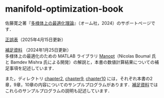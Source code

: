 # manifold-optimization-book
佐藤寛之著『[多様体上の最適化理論](https://www.ohmsha.co.jp/book/9784274231186/)』（オーム社，2024）のサポートページです．

[正誤表](errata.pdf)（2025年4月15日更新）

[補足資料](supplementary.pdf) （2024年1月25日更新）  
多様体上の最適化のための MATLAB ライブラリ [Manopt](https://www.manopt.org/)（Nicolas Boumal 氏と Bamdev Mishra 氏による開発）の解説と，本書の数値計算結果についての補足事項を記述しています．

また，ディレクトリ [chapter2](chapter2), [chapter9](chapter9), [chapter10](chapter10) には，それぞれ本書の2章，9章，10章の内容についてのサンプルプログラムがあります．[補足資料](supplementary.pdf)ではこれらのサンプルプログラムの説明も記述しています．
